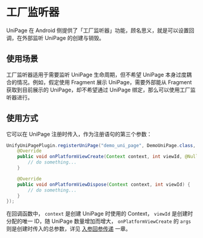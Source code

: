 # 工厂监听器

UniPage 在 Android 侧提供了「工厂监听器」功能，顾名思义，就是可以设置回调，在外部监听 UniPage 的创建与销毁。

## 使用场景

工厂监听器适用于需要监听 UniPage 生命周期，但不希望 UniPage 本身过度耦合的情况。例如，假定使用 Fragment 展示 UniPage，需要外部能从 Fragment 获取到目前展示的 UniPage，却不希望通过 UniPage 绑定，那么可以使用工厂监听器进行。

## 使用方式

它可以在 UniPage 注册时传入，作为注册语句的第三个参数：

```java
UnifyUniPagePlugin.registerUniPage("demo_uni_page", DemoUniPage.class, new AbsUniPageFactoryListener() {
    @Override
    public void onPlatformViewCreate(Context context, int viewId, @Nullable Object args) {
        // do something...
    }

    @Override
    public void onPlatformViewDispose(Context context, int viewId) {
        // do something...
    }
});
```

在回调函数中， `context` 是创建 UniPage 时使用的 Context， `viewId` 是创建时分配的唯一 ID，随 UniPage 数量增加而增大， `onPlatformViewCreate` 的 `args` 则是创建时传入的总参数，详见 [入参回参传递](./04.入参回参传递.md) 一章。